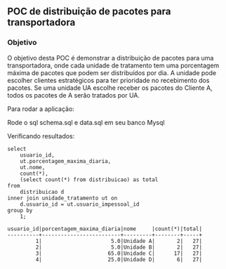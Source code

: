 ## POC de distribuição de pacotes para transportadora

### Objetivo
O objetivo desta POC é demonstrar a distribuição de 
pacotes para uma transportadora, onde cada unidade de tratamento tem uma porcentagem 
máxima de pacotes que podem ser distribuídos por dia.
A unidade pode escolher clientes estratégicos para ter prioridade no recebimento dos pacotes.
Se uma unidade UA escolhe receber os pacotes do Cliente A, todos os pacotes de A serão tratados por UA.

Para rodar a aplicação: 

Rode o sql schema.sql e data.sql em seu banco Mysql

Verificando resultados:

```
select
	usuario_id,
	ut.porcentagem_maxima_diaria,
	ut.nome,
	count(*),
	(select count(*) from distribuicao) as total
from
	distribuicao d
inner join unidade_tratamento ut on
	d.usuario_id = ut.usuario_impessoal_id
group by
	1;

```

```
usuario_id|porcentagem_maxima_diaria|nome     |count(*)|total|
----------+-------------------------+---------+--------+-----+
         1|                      5.0|Unidade A|       2|   27|
         2|                      5.0|Unidade B|       2|   27|
         3|                     65.0|Unidade C|      17|   27|
         4|                     25.0|Unidade D|       6|   27|
         
         
```